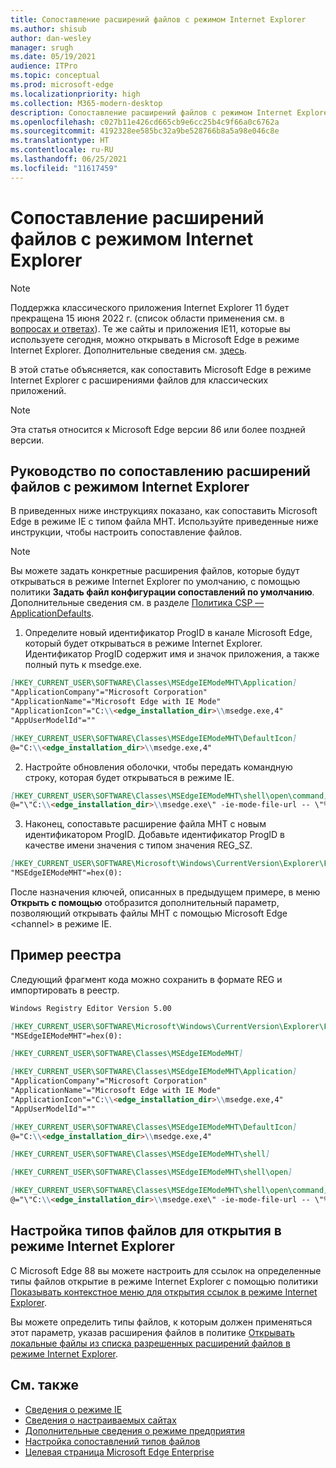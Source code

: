 ```yaml
---
title: Сопоставление расширений файлов с режимом Internet Explorer
ms.author: shisub
author: dan-wesley
manager: srugh
ms.date: 05/19/2021
audience: ITPro
ms.topic: conceptual
ms.prod: microsoft-edge
ms.localizationpriority: high
ms.collection: M365-modern-desktop
description: Сопоставление расширений файлов с режимом Internet Explorer
ms.openlocfilehash: c027b11e426cd665cb9e6cc25b4c9f66a0c6762a
ms.sourcegitcommit: 4192328ee585bc32a9be528766b8a5a98e046c8e
ms.translationtype: HT
ms.contentlocale: ru-RU
ms.lasthandoff: 06/25/2021
ms.locfileid: "11617459"
---
```

# <a name="associate-file-extensions-with-internet-explorer-mode"></a>Сопоставление расширений файлов с режимом Internet Explorer

>[!Note]
> Поддержка классического приложения Internet Explorer 11 будет прекращена 15 июня 2022 г. (список области применения см. в [вопросах и ответах](https://techcommunity.microsoft.com/t5/windows-it-pro-blog/internet-explorer-11-desktop-app-retirement-faq/ba-p/2366549)). Те же сайты и приложения IE11, которые вы используете сегодня, можно открывать в Microsoft Edge в режиме Internet Explorer. Дополнительные сведения см. [здесь](https://blogs.windows.com/windowsexperience/2021/05/19/the-future-of-internet-explorer-on-windows-10-is-in-microsoft-edge/).

В этой статье объясняется, как сопоставить Microsoft Edge в режиме Internet Explorer с расширениями файлов для классических приложений.

> [!NOTE]
> Эта статья относится к Microsoft Edge версии 86 или более поздней версии.

## <a name="guidance-for-file-extension-association-with-internet-explorer-mode"></a>Руководство по сопоставлению расширений файлов с режимом Internet Explorer

В приведенных ниже инструкциях показано, как сопоставить Microsoft Edge в режиме IE с типом файла MHT. Используйте приведенные ниже инструкции, чтобы настроить сопоставление файлов.

> [!NOTE]
> Вы можете задать конкретные расширения файлов, которые будут открываться в режиме Internet Explorer по умолчанию, с помощью политики **Задать файл конфигурации сопоставлений по умолчанию**. Дополнительные сведения см. в разделе [Политика CSP — ApplicationDefaults](/windows/client-management/mdm/policy-csp-applicationdefaults#applicationdefaults-defaultassociationsconfiguration).

1. Определите новый идентификатор ProgID в канале Microsoft Edge, который будет открываться в режиме Internet Explorer. Идентификатор ProgID содержит имя и значок приложения, а также полный путь к msedge.exe.

```markdown
[HKEY_CURRENT_USER\SOFTWARE\Classes\MSEdgeIEModeMHT\Application]
"ApplicationCompany"="Microsoft Corporation"
"ApplicationName"="Microsoft Edge with IE Mode"
"ApplicationIcon"="C:\\<edge_installation_dir>\\msedge.exe,4"
"AppUserModelId"=""
```

```markdown
[HKEY_CURRENT_USER\SOFTWARE\Classes\MSEdgeIEModeMHT\DefaultIcon]
@="C:\\<edge_installation_dir>\\msedge.exe,4"
```

2. Настройте обновления оболочки, чтобы передать командную строку, которая будет открываться в режиме IE.

```markdown
[HKEY_CURRENT_USER\SOFTWARE\Classes\MSEdgeIEModeMHT\shell\open\command]
@="\"C:\\<edge_installation_dir>\\msedge.exe\" -ie-mode-file-url -- \"%1\""
```

3. Наконец, сопоставьте расширение файла MHT с новым идентификатором ProgID. Добавьте идентификатор ProgID в качестве имени значения с типом значения REG_SZ.

```markdown
[HKEY_CURRENT_USER\SOFTWARE\Microsoft\Windows\CurrentVersion\Explorer\FileExts\.mht\OpenWithProgids]
"MSEdgeIEModeMHT"=hex(0):
```

После назначения ключей, описанных в предыдущем примере, в меню **Открыть с помощью** отобразится дополнительный параметр, позволяющий открывать файлы MHT с помощью Microsoft Edge \<channel\> в режиме IE.

## <a name="registry-example"></a>Пример реестра

Следующий фрагмент кода можно сохранить в формате REG и импортировать в реестр.

```markdown
Windows Registry Editor Version 5.00

[HKEY_CURRENT_USER\SOFTWARE\Microsoft\Windows\CurrentVersion\Explorer\FileExts\.mht\OpenWithProgids]
"MSEdgeIEModeMHT"=hex(0):

[HKEY_CURRENT_USER\SOFTWARE\Classes\MSEdgeIEModeMHT]

[HKEY_CURRENT_USER\SOFTWARE\Classes\MSEdgeIEModeMHT\Application]
"ApplicationCompany"="Microsoft Corporation"
"ApplicationName"="Microsoft Edge with IE Mode"
"ApplicationIcon"="C:\\<edge_installation_dir>\\msedge.exe,4"
"AppUserModelId"=""

[HKEY_CURRENT_USER\SOFTWARE\Classes\MSEdgeIEModeMHT\DefaultIcon]
@="C:\\<edge_installation_dir>\\msedge.exe,4"

[HKEY_CURRENT_USER\SOFTWARE\Classes\MSEdgeIEModeMHT\shell]

[HKEY_CURRENT_USER\SOFTWARE\Classes\MSEdgeIEModeMHT\shell\open]

[HKEY_CURRENT_USER\SOFTWARE\Classes\MSEdgeIEModeMHT\shell\open\command]
@="\"C:\\<edge_installation_dir>\\msedge.exe\" -ie-mode-file-url -- \"%1\""

```

## <a name="configuring-file-types-to-open-in-internet-explorer-mode"></a>Настройка типов файлов для открытия в режиме Internet Explorer

С Microsoft Edge 88 вы можете настроить для ссылок на определенные типы файлов открытие в режиме Internet Explorer с помощью политики [Показывать контекстное меню для открытия ссылок в режиме Internet Explorer](./microsoft-edge-policies.md#internetexplorerintegrationreloadiniemodeallowed).

Вы можете определить типы файлов, к которым должен применяться этот параметр, указав расширения файлов в политике [Открывать локальные файлы из списка разрешенных расширений файлов в режиме Internet Explorer](./microsoft-edge-policies.md#internetexplorerintegrationlocalfileextensionallowlist). 

## <a name="see-also"></a>См. также

- [Сведения о режиме IE](./edge-ie-mode.md)
- [Сведения о настраиваемых сайтах](./edge-learnmore-configurable-sites-ie-mode.md)
- [Дополнительные сведения о режиме предприятия](/internet-explorer/ie11-deploy-guide/enterprise-mode-overview-for-ie11)
- [Настройка сопоставлений типов файлов](/windows/win32/shell/fa-file-types)
- [Целевая страница Microsoft Edge Enterprise](https://aka.ms/EdgeEnterprise)